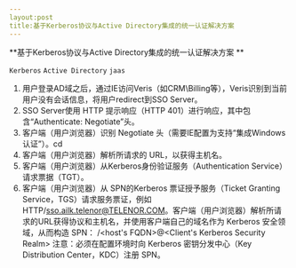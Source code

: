 ```yaml
---
layout:post
title:基于Kerberos协议与Active Directory集成的统一认证解决方案
---
```

**基于Kerberos协议与Active Directory集成的统一认证解决方案
**

`Kerberos`
`Active Directory`
`jaas`


 1. 用户登录AD域之后，通过IE访问Veris（如CRM\Billing等），Veris识别到当前用户没有会话信息，将用户redirect到SSO Server。
  2. SSO Server使用 HTTP 提示响应（HTTP 401）进行响应，其中包含“Authenticate: Negotiate”头。
  3. 客户端（用户浏览器）识别 Negotiate 头（需要IE配置为支持“集成Windows认证”）。cd
  4. 客户端（用户浏览器）解析所请求的 URL，以获得主机名。
  5. 客户端（用户浏览器）从Kerberos身份验证服务（Authentication Service）请求票据（TGT）。
  6. 客户端（用户浏览器）从 SPN的Kerberos 票证授予服务（Ticket Granting Service，TGS）请求服务票证，例如HTTP/sso.ailk.telenor@TELENOR.COM。客户端（用户浏览器）解析所请求的URL获得协议和主机名，并使用客户端自己的域名作为 Kerberos 安全领域，从而构造 SPN： <protocol>/<host's FQDN>@<Client's Kerberos Security Realm> 注意：必须在配置环境时向 Kerberos 密钥分发中心（Key Distribution Center，KDC）注册 SPN。
